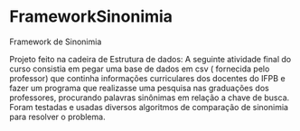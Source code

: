 # FrameworkSinonimia
Framework de Sinonimia

Projeto feito na cadeira de Estrutura de dados:
A seguinte atividade final do curso consistia em pegar uma base de dados em csv ( fornecida pelo professor) que continha
informações curriculares dos docentes do IFPB e fazer um programa que realizasse uma pesquisa nas graduações dos professores,
procurando palavras sinônimas em relação a chave de busca. Foram testadas e usadas diversos algoritmos de comparação de sinonimia
para resolver o problema.
